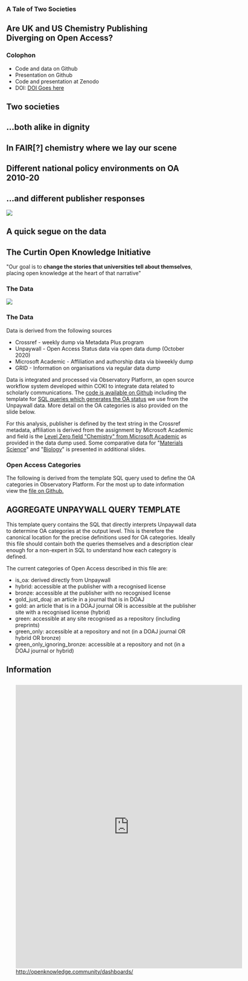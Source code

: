 <!doctype html>
<html lang="en">
<head>
    <meta charset="utf-8">
    <title>A Tale of Two Societies</title>
    <link rel="stylesheet" href="dist/reveal.css">
    <link rel="stylesheet" href="dist/theme/coki.css">
</head>
<body>

<div class="reveal">
    <div class="slides">
        <section>
            <section class="titleslide" data-background="static_assets/background-title.png">
                <div vertical-align="middle">
                    <h1>A Tale of Two Societies</h1>
                    <h2>Are UK and US Chemistry Publishing <br>Diverging on Open Access?</h2>
                </div>
            </section>
            <section class="twocolumn" data-background="static_assets/background-general.png">
                <div class="leftside">
                    <h1>Colophon</h1>
                </div>
                <div class="rightside">
                    <ul>
                        <li>Code and data on Github</li>
                        <li>Presentation on Github</li>
                        <li>Code and presentation at Zenodo</li>
                        <li>DOI: <a href="https://doi.org/blablah">DOI Goes here</a></li>
                    </ul>
                </div>
            </section>
        </section>
        <section class="sectiondivider" data-background="static_assets/background-section.png">
            <h1>Two societies</h1>
            <h2>...both alike in dignity</h2>
        </section>
        <section class="bigblacktext" data-background="static_assets/background-general.png">
            <h1>In FAIR[?] chemistry where we lay our scene</h1>
        </section>
        <section class="bigblacktext" data-background="static_assets/background-general.png">
            <h1>Different national policy environments on OA 2010-20</h1>
        </section>
        <section class="bigblacktext" data-background="static_assets/background-general.png">
            <h1>...and different publisher responses</h1>
        </section>
        <section class="bigblacktext" data-background="static_assets/background-general.png">
            <img src="static_assets/timeline.png">
        </section>
        <section class="sectiondivider" data-background="static_assets/background-section.png">
            <h1>A quick segue on the data</h1>
            <h2>The Curtin Open Knowledge Initiative</h2>
        </section>
        <section class="pullquoteorange" data-background="static_assets/background-title.png">
            <p>
                "Our goal is to <strong>change the stories that universities tell about themselves</strong>,
                placing open knowledge at the heart of that narrative"
            </p>
        </section>
        <section>
            <section class="twocolumn" data-background="static_assets/background-general.png">
                <div class="leftside">
                    <h1>The Data</h1>
                </div>
                <div class="rightside">
                    <img src="static_assets/data.png">
                </div>
            </section>
            <section class="twocolumn" data-background="static_assets/background-general.png">
                <div class="leftside">
                    <h1>The Data</h1>
                </div>
                <div class="rightside">
                    <p>Data is derived from the following sources</p>
                    <ul>
                        <li>Crossref - weekly dump via Metadata Plus program</li>
                        <li>Unpaywall - Open Access Status data via open data dump (October 2020)</li>
                        <li>Microsoft Academic - Affiliation and authorship data via biweekly dump</li>
                        <li>GRID - Information on organisations via regular data dump</li>
                    </ul>
                    <p>Data is integrated and processed via Observatory Platform, an open source workflow system
                    developed within COKI to integrate data related to scholarly communications. The
                        <a href="https://github.com/The-Academic-Observatory/observatory-platform">code is
                    available on Github</a> including the template for
                        <a href="https://github.com/The-Academic-Observatory/observatory-platform/blob/develop/observatory-dags/observatory/dags/database/sql/aggregate_unpaywall.sql.jinja2">
                            SQL queries which generates the OA
                            status</a> we use from the Unpaywall data. More detail on the OA categories is also
                    provided on the slide below.</p>
                    <p>For this analysis, publisher is defined by the text string in the Crossref metadata,
                    affiliation is derived from the assignment by Microsoft Academic and field is the
                        <a href="https://academic.microsoft.com/topics/185592680">Level Zero
                            field "Chemistry" from Microsoft Academic</a> as provided in the data dump used. Some
                    comparative data for "<a href="https://academic.microsoft.com/topics/192562407">Materials
                            Science</a>" and "<a href="https://academic.microsoft.com/topics/86803240">Biology</a>"
                        is presented in additional slides.</p>
                </div>
            </section>
            <section class="twocolumn" data-background="static_assets/background-general.png">
                <div class="leftside">
                    <h1>Open Access Categories</h1>
                </div>
                <div class="rightside">
                    <p>The following is derived from the template SQL query used to define the OA categories in
                    Observatory Platform. For the most up to date information view the
                        <a href="https://github.com/The-Academic-Observatory/observatory-platform/blob/develop/observatory-dags/observatory/dags/database/sql/aggregate_unpaywall.sql.jinja2">
                            file on Github.</a></p>
                    <h2>AGGREGATE UNPAYWALL QUERY TEMPLATE</h2>
                    <p>This template query contains the SQL that directly interprets Unpaywall
                    data to determine OA categories at the output level. This is therefore
                    the canonical location for the precise definitions used for OA categories.
                    Ideally this file should contain both the queries themselves and
                    a description clear enough for a non-expert in SQL to understand how each
                    category is defined.</p>
                    <p>The current categories of Open Access described in this file are:</p>
                    <ul>
                        <li>is_oa: derived directly from Unpaywall</li>
                        <li>hybrid: accessible at the publisher with a recognised license</li>
                        <li>bronze: accessible at the publisher with no recognised license</li>
                        <li>gold_just_doaj: an article in a journal that is in DOAJ</li>
                        <li>gold: an article that is in a DOAJ journal OR is accessible at the publisher site with a 
                        recognised license (hybrid)</li>
                        <li>green: accessible at any site recognised as a repository (including preprints)</li>
                        <li>green_only: accessible at a repository and not (in a DOAJ journal OR hybrid OR bronze)</li>
                        <li>green_only_ignoring_bronze: accessible at a repository and not (in a DOAJ journal or 
                        hybrid)</li>
                    </ul>
                </div>
            </section>
        </section>
        </section>
        <section class="twocolumn" data-background="static_assets/background-general.png">
            <div class="leftside">
                <h1>Information</h1>
            </div>
            <div class="rightside">
                <div style="padding-top:2%;padding-left:5%;height:90%">
                    <iframe width="600" height="750" src="https://datastudio.google.
com/embed/reporting/0b057fb6-5e07-4643-92b5-6a25138fce6d/page/Bq6OB" frameborder="0" style="border:0" allowfullscreen></iframe>
                    <a href="http://openknowledge.community/dashboards/">http://openknowledge.community/dashboards/</a>
                </div>
            </div>
        </section>
        <section class="sectiondivider" data-background="static_assets/background-section.png">
            <h1>What about publishers?</h1>
            <h2>What can we tell about policy<br> and culture change?</h2>
        </section>
        <section class="twocolumn" data-background="static_assets/background-general.png">
            <div class="leftside">
                <h1>Publisher choice in UK</h1>
            </div>
            <div class="rightside">
                <iframe data-src="precipy/gbr_overtime.html"></iframe>
            </div>
        </section>
        <section class="twocolumn" 
                 data-background="static_assets/background-general.png"
                 data-transition="fade-in slide-out">
            <div class="leftside">
                <h1>Publisher choice in UK</h1>
            </div>
            <div class="rightside">
                <iframe data-src="precipy/gbr_overtime_arrows.html"></iframe>
            </div>
        </section>
        <section class="twocolumn" data-background="static_assets/background-general.png">
            <div class="leftside">
                <h1>Publisher choice by country</h1>
            </div>
            <div class="rightside">
                <iframe data-src="precipy/gbrusa_overtime.html"></iframe>
            </div>
        </section>
        <section class="twocolumn" data-background="static_assets/background-general.png">
            <div class="leftside">
                <h1>Different patterns with publisher OA?</h1>
            </div>
            <div class="rightside">
                <iframe data-src="precipy/gbrusa_pc_gold_overtime.html"></iframe>
            </div>
        </section>
        <section class="twocolumn" data-background="static_assets/background-general.png">
            <div class="leftside">
                <h1>Publisher percent of Chemistry by institution</h1>
            </div>
            <div class="rightside">
                <iframe data-src="precipy/institutions_scatter_pc_chemistry.html"></iframe>
            </div>
        </section>
        <section class="twocolumn" data-background="static_assets/background-general.png">
            <div class="leftside">
                <h1>Publisher percent of OA publishing in chemistry by institution</h1>
            </div>
            <div class="rightside">
                <iframe data-src="precipy/institutions_scatter_pc_gold_chemistry.html"></iframe>
            </div>
        </section>
        <section class="twocolumn" data-background="static_assets/background-general.png">
            <div class="leftside">
                <h1>Parallel effects at the country level</h1>
            </div>
            <div class="rightside">
                <iframe data-src="precipy/countries_overtime.html"></iframe>
            </div>
        </section>
        <section class="sectiondivider" data-background="static_assets/background-section.png">
            <h1>Conclusions</h1>
        </section>
        <section class="twocolumn" data-background="static_assets/background-general.png">
            <div class="leftside">
                <h1>Conclusions</h1>
            </div>
            <div class="rightside">
                <ul>
                    <li>
                        <p>There are significant shifts in national patterns that can be associated with changes 
                        in funder policy and with the offerings of RSC and ACS</p>
                    </li>
                    <li>
                        <p>RSC took a significant lead in early open access provision for chemistry, particularly 
                        in the UK but has fallen back</p>
                    </li>
                    <li>
                        <p>National averages don’t tell the full picture. Specific institutions show very different 
                        and quite specific patterns. There are differential policy effects</p>
                    </li>
                    <li>
                        <p>Despite national polices for publisher-mediated (gold) open access, these have largely 
                        driven uptake of repository-mediated open access (green) in those countries</p>
                    </li>
                </ul>
            </div>
        </section>
        <section class="bigblacktext" data-background="static_assets/background-general.png">
            <h1>Chemistry has been following, not leading...</h1>
        </section>
        <section class="twocolumn" data-background="static_assets/background-general.png">
            <div class="leftside">
                <h1>Conclusions</h1>
            </div>
            <div class="rightside">
                <iframe data-src="precipy/institutions_chemistry_lag.html"></iframe>
            </div>
        </section>
        <section class="bigblacktext" data-background="static_assets/background-general.png">
            <h1>...but maybe that is starting to change</h1>
        </section>
        <section class="twocolumn" data-background="static_assets/background-general.png">
            <div class="leftside">
                <h1>COKI Team</h1>
            </div>
            <div class="rightside">
                <div style="width:45%;float:left">
                    <p><strong>Centre for Culture and Technology</strong></p>
                    <ul>
                        <li>Cameron Neylon</li>
                        <li>Lucy Montgomery</li>
                        <li>Katie Wilson</li>
                        <li>Chun-Kai (Karl) Huang</li>
                        <li>Chloe-Brookes Kenworthy</li>
                        <li>Tim Winkler</li>
                    </ul>
                    <p><strong>Funding from</strong></p>
                    <ul>
                        <li>Research Office at Curtin</li>
                        <li>Faculty of Humanities</li>
                        <li>School of Media, Creative Arts and Social Enquiry</li>
                        <li>Andrew W. Mellon Foundation</li>
                        <li>Arcadia</li>
                    </ul>
                </div>
                <div style="width:45%;float:right">
                    <p><strong>Curtin Institute for Computation</strong></p>
                    <ul>
                        <li>Richard Hosking</li>
                        <li>Rebecca Handcock</li>
                        <li>Aniek Roelofs</li>
                        <li>Jamie Diprose</li>
                        <li>Tuan Chien</li>
                    </ul>
                    <p><strong>Educopia Foundation</strong></p>
                    <ul>
                        <li>Katherine Skinner</li>
                        <li>Rebecca Meyerson</li>
                    </ul>
                </div>
            </div>
        </section>
    </div>
</div>

<script src="dist/reveal.js"></script>
<script type="text/javascript">
		Reveal.initialize({center: false});
</script>
</body>
</html>